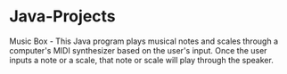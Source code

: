 # Java-Projects
Music Box - This Java program plays musical notes and scales through a computer's MIDI synthesizer based on the user's input. Once the user inputs a note or a scale, that note or scale will play through the speaker.
